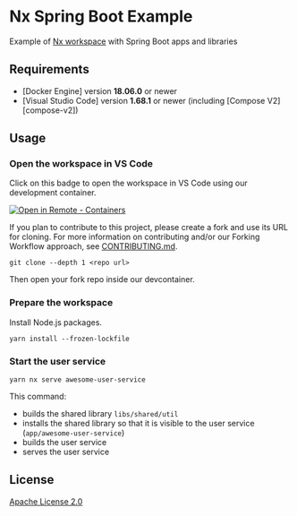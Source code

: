 

# Nx Spring Boot Example

Example of [Nx workspace] with Spring Boot apps and libraries

## Requirements

- [Docker Engine] version **18.06.0** or newer
- [Visual Studio Code] version **1.68.1** or newer (including [Compose
  V2][compose-v2])

## Usage

### Open the workspace in VS Code

Click on this badge to open the workspace in VS Code using our development
container.

[![Open in Remote - Containers](https://img.shields.io/static/v1?label=Remote%20-%20Containers&message=Open&color=blue&logo=visualstudiocode&style=for-the-badge)](https://vscode.dev/redirect?url=vscode://ms-vscode-remote.remote-containers/cloneInVolume?url=https://github.com/tschaffter/nx-spring-boot-example "Open in VS Code Remote - Containers")

If you plan to contribute to this project, please create a fork and use its URL
for cloning. For more information on contributing and/or our Forking Workflow
approach, see [CONTRIBUTING.md](.github/CONTRIBUTING.md).

    git clone --depth 1 <repo url>

Then open your fork repo inside our devcontainer.

### Prepare the workspace

Install Node.js packages.

    yarn install --frozen-lockfile

### Start the user service

```console
yarn nx serve awesome-user-service
```

This command:

- builds the shared library `libs/shared/util`
- installs the shared library so that it is visible to the user service
  (`app/awesome-user-service`)
- builds the user service
- serves the user service

## License

[Apache License 2.0]

<!-- Links -->

[Nx workspace]: https://nx.dev/
[Apache License 2.0]: LICENSE.txt